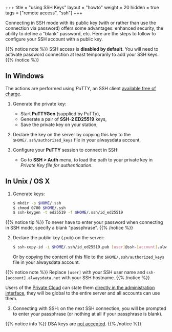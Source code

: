 +++
title = "using SSH Keys"
layout = "howto"
weight = 20
hidden = true
tags = ["remote access", "ssh"]
+++

Connecting in SSH mode with its public key (with or rather than use the connection via password) offers some advantages: enhanced security, the ability to define a "blank" password, etc. Here are the steps to follow to configure your SSH account with a public key.

{{% notice note %}}
SSH access is **disabled by default**. You will need to activate password connection at least temporarily to add your SSH keys.
{{% /notice %}}

## In Windows

The actions are performed using *PuTTY*, an SSH client [available free of charge](https://www.chiark.greenend.org.uk/~sgtatham/putty/download.html).

1.  Generate the private key:
    - Start **PuTTYGen** (supplied by PuTTy),
    - Generate a pair of **SSH-2 ED25519** keys,
    - Save the private key on your station,

2.  Declare the key on the server by copying this key to the `$HOME/.ssh/authorized_keys` file in your alwaysdata account,

3.  Configure your **PuTTY** session to connect in SSH:
	- Go to **SSH > Auth** menu, to load the path to your private key in *Private Key file for authentication*.

## In Unix / OS X

1.  Generate keys:
    ```sh
    $ mkdir -p $HOME/.ssh
    $ chmod 0700 $HOME/.ssh
    $ ssh-keygen -t ed25519 -f $HOME/.ssh/id_ed25519
    ```

{{% notice tip %}}
To never have to enter your password when connecting in SSH mode, specify a blank "passphrase".
{{% /notice %}}

2.  Declare the public key (.pub) on the server:
    ```sh
    $ ssh-copy-id -i $HOME/.ssh/id_ed25519.pub [user]@ssh-[account].alwaysdata.net
    ```

    Or by copying the content of this file to the `$HOME/.ssh/authorized_keys` file in your alwaysdata account.

{{% notice note %}}
Replace `[user]` with your SSH user name and `ssh-[account].alwaysdata.net` with your SSH hostname.
{{% /notice %}}

Users of the [Private Cloud](accounts/billing/choose-its-paas) can state them [directly in the administration interface](remote-access/ssh/install-globally-ssh-keys), they will be global to the entire server and all accounts can use them.


3.  Connecting with SSH: on the next SSH connection, you will be prompted to enter your passphrase (or nothing at all if your passphrase is blank).

{{% notice info %}}
DSA keys are [not accepted](https://www.openssh.com/legacy.html).
{{% /notice %}}
